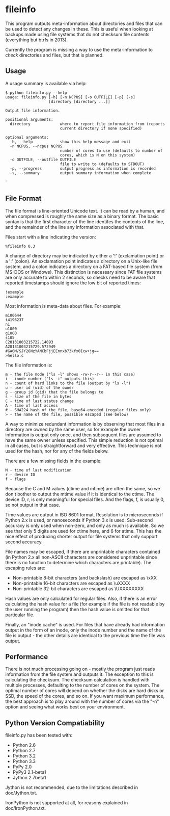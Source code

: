 fileinfo
====

This program outputs meta-information about directories and files that
can be used to detect any changes in these. This is useful when
looking at backups made using file systems that do not checksum file
contents (everything but btrfs in 2013).

Currently the program is missing a way to use the meta-information to
_check_ directories and files, but that is planned.

Usage
----
A usage summary is available via help:

    $ python fileinfo.py --help
    usage: fileinfo.py [-h] [-n NCPUS] [-o OUTFILE] [-p] [-s]
                       [directory [directory ...]]

    Output file information.

    positional arguments:
      directory             where to report file information from (reports 
                            current directory if none specified)
    
    optional arguments:
      -h, --help            show this help message and exit
      -n NCPUS, --ncpus NCPUS
                            number of cores to use (defaults to number of 
                            cores, which is N on this system)
      -o OUTFILE, --outfile OUTFILE
                            file to write to (defaults to STDOUT)
      -p, --progress        output progress as information is recorded
      -s, --summary         output summary information when complete
`

File Format
----
The file format is line-oriented Unicode text. It can be read by a
human, and when compressed is roughly the same size as a binary
format. The basic syntax is that the first character of the line
identifes the contents of the line, and the remainder of the line any
information associated with that.

Files start with a line indicating the version:

    %fileinfo 0.3

A change of directory may be indicated by either a '!' (exclamation
point) or a ':' (colon). An exclamation point indicates a directory on
a Unix-like file system, and a colon indicates a directory on a
FAT-based file system (from MS-DOS or Windows). This distinction is
necessary since FAT file systems are only accurate to within 2
seconds, so checks need to be aware that reported timestamps should
ignore the low bit of reported times:

    !example
    :example

Most information is meta-data about files. For example:

    m100644
    i4196237
    n1
    u1000
    g1000
    s105
    C20131003215722.14093
    A20131003215729.572949
    #GA0M/SJY26NzYANCbFjjEEnnxb73kfx0Icw+jg==
    >hello.c

The file information is:

    m - the file mode ("ls -l" shows -rw-r--r-- in this case)
    i - inode number ("ls -i" outputs this)
    n - count of hard links to the file (output by "ls -l")
    u - user id (uid) of the owner
    g - group id (gid) that the file belongs to
    s - size of the file in bytes
    C - time of last status change
    A - time of last access
    # - SHA224 hash of the file, base64-encoded (regular files only)
    > - the name of the file, possible escaped (see below)

A way to minimize redundant information is by observing that most
files in a directory are owned by the same user, so for example the
owner information is output only once, and then subsequent files are
assumed to have the same owner unless specified. This simple reduction
is not optimal in all cases, but is straightforward and very
effective. This technique is not used for the hash, nor for any of the
fields below.

There are a few missing fields in the example:

    M - time of last modification
    r - device ID
    f - flags

Because the C and M values (ctime and mtime) are often the same, so we
don't bother to output the mtime value if it is identical to the
ctime. The device ID, r, is only meaningful for special files. And the
flags, f, is usually 0, so not output in that case.

Time values are output in ISO 8601 format. Resolution is to
microseconds if Python 2.x is used, or nanoseconds if Python 3.x is
used. Sub-second accuracy is only used when non-zero, and only as much
is available. So we see that only 5 digits are used for ctime here,
and 6 for atime. This has the nice effect of producing shorter output
for file systems that only support second accuracy.

File names may be escaped, if there are unprintable characters
contained (in Python 2.x all non-ASCII characters are considered
unprintable since there is no function to determine which characters
are printable). The escaping rules are:

* Non-printable 8-bit characters (and backslash) are escaped as \xXX
* Non-printable 16-bit characters are escaped as \uXXXX
* Non-printable 32-bit characters are escaped as \UXXXXXXXX

Hash values are only calculated for regular files. Also, if there is
an error calculating the hash value for a file (for example if the
file is not readable by the user running the program) then the hash
value is omitted for that particular file.

Finally, an "inode cache" is used. For files that have already had
information output in the form of an inode, only the inode number and
the name of the file is output - the other details are identical to
the previous time the file was output.

Performance
----
There is not much processing going on - mostly the program just reads
information from the file system and outputs it. The exception to this
is calculating the checksum. The checksum calculation is handled with
multiple processes, defaulting to the number of cores on the system.
The optimal number of cores will depend on whether the disks are hard
disks or SSD, the speed of the cores, and so on. If you want maximum
performance, the best approach is to play around with the number of
cores via the "-n" option and seeing what works best on your
environment.

Python Version Compatiability
----
fileinfo.py has been tested with:

* Python 2.6
* Python 2.7
* Python 3.2
* Python 3.3
* PyPy 2.0
* PyPy3 2.1-beta1
* Jython 2.7beta1

Jython is not recommended, due to the limitations described in
doc/Jython.txt.

IronPython is not supported at all, for reasons explained in
doc/IronPython.txt.

